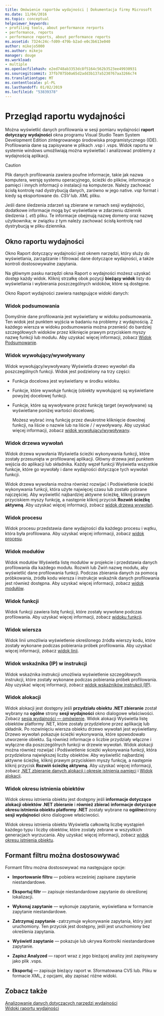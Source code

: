 ```yaml
---
title: Omówienie raportów wydajności | Dokumentacja firmy Microsoft
ms.date: 11/04/2016
ms.topic: conceptual
helpviewer_keywords:
- profiling tools, about performance rerports
- performance, reports
- performance reports, about performance reports
ms.assetid: 7324c24c-fd09-479b-b2ad-e0c3b613e040
author: mikejo5000
ms.author: mikejo
manager: douge
ms.workload:
- multiple
ms.openlocfilehash: e2ed748ab3353dc8f5164c562b3523ee49930931
ms.sourcegitcommit: 37fb7075b0a65d2add3b137a5230767aa3266c74
ms.translationtype: MT
ms.contentlocale: pl-PL
ms.lasthandoff: 01/02/2019
ms.locfileid: "53839378"
---
```

# <a name="performance-report-overview"></a>Przegląd raportu wydajności
Można wyświetlić danych profilowania w sesji pomiaru wydajności **raport dotyczący wydajności** okna programu Visual Studio Team System Development Edition zintegrowanego środowiska programistycznego (IDE). Profilowania dane są zapisywane w plikach .vsp i .vsps. Widok raportu w systemie windows umożliwiają można wyświetlać i analizować problemy z wydajnością aplikacji.  
  
> [!CAUTION]
>  Plik danych profilowania zawiera poufne informacje, takie jak nazwa komputera, wersję systemu operacyjnego, ścieżki do plików, informacje o pamięci i innych informacji o instalacji na komputerze. Należy zachować ścisłą kontrolę nad dystrybucją danych, zarówno w jego native. *vsp* format i kiedy są eksportowane do. *CSV* lub. *XML* pliku.  
>   
>  Jeśli dane śledzenia zdarzeń są zbierane w ramach sesji wydajności, dodatkowe informacje mogą być wyświetlane w zdarzeniu dziennik śledzenia (. *etl*) pliku. Te informacje obejmują nazwę domeny oraz nazwę użytkownika; w związku z tym należy zachować ścisłą kontrolę nad dystrybucją w pliku dziennika.  
  
## <a name="performance-report-window"></a>Okno raportu wydajności  
 Okno Raport dotyczący wydajności jest oknem narzędzi, który służy do wyświetlania, zarządzanie i filtrować dane dotyczące wydajności, a także kontroli dostosowywalne zapytania.  
  
 Na głównym pasku narzędzi okna Raport o wydajności możesz uzyskać dostęp każdy widok. Kliknij strzałkę obok pozycji **bieżący widok** listy do wyświetlania i wybierania poszczególnych widoków, które są dostępne.  
  
 Okno Raport wydajności zawiera następujące widoki danych:  
  
### <a name="summary-view"></a>Widok podsumowania  
 Domyślnie dane profilowania jest wyświetlany w widoku podsumowania. Ten widok jest punktem wyjścia w badaniu na problemy z wydajnością. Z każdego wiersza w widoku podsumowania można przenieść do bardziej szczegółowych widoków przez kliknięcie prawym przyciskiem myszy nazwę funkcji lub modułu. Aby uzyskać więcej informacji, zobacz [Widok Podsumowanie](../profiling/summary-view.md).  
  
### <a name="callercallee-view"></a>Widok wywołujący/wywoływany  
 Widok wywołujący/wywoływany Wyświetla drzewo wywołań dla poszczególnych funkcji. Widok jest podzielony na trzy części:  
  
- Funkcja docelowa jest wyświetlany w środku widoku.  
  
- Funkcje, które wywołuje funkcję (obiekty wywołujące) są wyświetlane powyżej docelowej funkcji.  
  
- Funkcje, które są wywoływane przez funkcję target (wywoływane) są wyświetlane poniżej wartości docelowej.  
  
  Możesz wybrać inną funkcję przez dwukrotne kliknięcie dowolnej funkcji, na liście o nazwie lub na liście / / wywoływany. Aby uzyskać więcej informacji, zobacz [widok wywołujący/wywoływany](../profiling/caller-callee-view.md).  
  
### <a name="call-tree-view"></a>Widok drzewa wywołań  
 Widok drzewa wywołania Wyświetla ścieżki wykonywania funkcji, które zostały przesunięta w profilowanej aplikacji. Główny drzewa jest punktem wejścia do aplikacji lub składnika. Każdy węzeł funkcji Wyświetla wszystkie funkcje, które go wywołały i dane wydajności dotyczące tych wywołań funkcji.  
  
 Widok drzewa wywołania można również rozwijać i Podświetlenie ścieżki wykonywania funkcji, która użyte najwięcej czasu lub zostało pobrane najczęściej. Aby wyświetlić najbardziej aktywne ścieżkę, kliknij prawym przyciskiem myszy funkcję, a następnie kliknij przycisk **Rozwiń ścieżkę aktywną**. Aby uzyskać więcej informacji, zobacz [widok drzewa wywołań](../profiling/call-tree-view.md).  
  
### <a name="process-view"></a>Widok procesu  
 Widok procesu przedstawia dane wydajności dla każdego procesu i wątku, która była profilowana. Aby uzyskać więcej informacji, zobacz [widok procesu](../profiling/process-view.md).  
  
### <a name="modules-view"></a>Widok modułów  
 Widok modułów Wyświetla listę modułów w projekcie i przedstawia danych profilowania dla każdego modułu. Rozwiń lub Zwiń nazwę modułu, aby wyświetlić dane profilowania funkcji. Podczas zbierania danych za pomocą próbkowania, źródła kodu wiersza i instrukcje wskaźnik danych profilowania jest również dostępna. Aby uzyskać więcej informacji, zobacz [widok modułów](../profiling/modules-view.md).  
  
### <a name="functions-view"></a>Widok funkcji  
 Widok funkcji zawiera listę funkcji, które zostały wywołane podczas profilowania. Aby uzyskać więcej informacji, zobacz [widoku funkcji](../profiling/functions-view.md).  
  
### <a name="line-view"></a>Widok wiersza  
 Widok linii umożliwia wyświetlenie określonego źródła wierszy kodu, które zostały wykonane podczas pobierania próbek profilowania. Aby uzyskać więcej informacji, zobacz [widok linii](../profiling/lines-view.md).  
  
### <a name="instruction-pointer-ip-view"></a>Widok wskaźnika (IP) w instrukcji  
 Widok wskaźnika instrukcji umożliwia wyświetlenie szczegółowych instrukcji, które zostały wykonane podczas pobierania próbek profilowania. Aby uzyskać więcej informacji, zobacz [widok wskaźników instrukcji (IP)](../profiling/instruction-pointers-ips-view.md).  
  
### <a name="allocation-view"></a>Widok alokacji  
 Widok alokacji jest dostępny jeśli **przydziału obiektu .NET zbieranie** został wybrany na **ogólne** strony **sesji wydajności** okno dialogowe właściwości. Zobacz [sesja wydajności — omówienie](../profiling/performance-session-overview.md). Widok alokacji Wyświetla listę obiektów platformy .NET, które zostały przydzielone przez aplikację lub składnik. Po rozwinięciu wiersza obiektu drzewo wywołań jest wyświetlany. Drzewo wywołań pokazuje ścieżki wykonywania, które spowodowało utworzenie obiektu. Są również informacje o liczbie przydziały włączne i wyłączne dla poszczególnych funkcji w drzewie wywołań. Widok alokacji można również rozwijać i Podświetlenie ścieżki wykonywania funkcji, która przydzielona największej liczby obiektów. Aby wyświetlić najbardziej aktywne ścieżkę, kliknij prawym przyciskiem myszy funkcję, a następnie kliknij przycisk **Rozwiń ścieżkę aktywną**. Aby uzyskać więcej informacji, zobacz [.NET zbieranie danych alokacji i okresie istnienia pamięci](../profiling/collecting-dotnet-memory-allocation-and-lifetime-data.md) i [Widok alokacji](../profiling/dotnet-memory-allocations-view.md).  
  
### <a name="objects-lifetime-view"></a>Widok okresu istnienia obiektów  
 Widok okresu istnienia obiektu jest dostępny jeśli **informacje dotyczące alokacji obiektów .NET zbieranie** i **również zbierać informacje dotyczące okresu istnienia obiektu platformy .NET** zostały wybrane na **ogólne**strony **sesji wydajności** okno dialogowe właściwości.  
  
 Widok okresu istnienia obiektu Wyświetla całkowitą liczbę wystąpień każdego typu i liczby obiektów, które zostały zebrane w wszystkich generacjach wyrzucania. Aby uzyskać więcej informacji, zobacz [widok okresu istnienia obiektu](../profiling/object-lifetime-view.md).  
  
## <a name="customizable-filter-control"></a>Formant filtru można dostosowywać  
 Formant filtru można dostosowywać ma następujące opcje:  
  
-   **Importowanie filtru** — pobiera wcześniej zapisane zapytanie niestandardowe.  
  
-   **Eksportuj filtr** — zapisuje niestandardowe zapytanie do określonej lokalizacji.  
  
-   **Wykonaj zapytanie** — wykonuje zapytanie, wyświetlana w formancie zapytanie niestandardowe.  
  
-   **Zatrzymaj zapytanie** -zatrzymuje wykonywanie zapytania, który jest uruchomiony. Ten przycisk jest dostępny, jeśli jest uruchomiony bez określenia zapytania.  
  
-   **Wyświetl zapytanie** — pokazuje lub ukrywa Kontrolki niestandardowe zapytanie.  
  
-   **Zapisz Analyzed** — raport wraz z jego bieżącej analizy jest zapisywany jako plik .vsps.  
  
-   **Eksportuj** — zapisuje bieżący raport w. Sformatowana CVS lub. Pliku w formacie XML, z opcjami, aby zapisać różne widoki.  
  
## <a name="see-also"></a>Zobacz także  
 [Analizowanie danych dotyczących narzędzi wydajności](../profiling/analyzing-performance-tools-data.md)   
 [Widoki raportu wydajności](../profiling/performance-report-views.md)